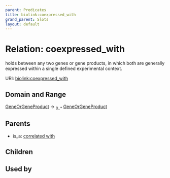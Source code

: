 ```yaml
---
parent: Predicates
title: biolink:coexpressed_with
grand_parent: Slots
layout: default
---
```


# Relation: coexpressed_with


holds between any two genes or gene products, in which both are generally expressed within a single defined experimental context.

URI: [biolink:coexpressed_with](https://w3id.org/biolink/coexpressed_with)

## Domain and Range

[GeneOrGeneProduct](GeneOrGeneProduct.md) ->  <sub>0..\*</sub> [GeneOrGeneProduct](GeneOrGeneProduct.md)

## Parents

 *  is_a: [correlated with](correlated_with.md)

## Children


## Used by

